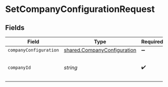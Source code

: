 # SetCompanyConfigurationRequest


## Fields

| Field                                                                      | Type                                                                       | Required                                                                   | Description                                                                | Example                                                                    |
| -------------------------------------------------------------------------- | -------------------------------------------------------------------------- | -------------------------------------------------------------------------- | -------------------------------------------------------------------------- | -------------------------------------------------------------------------- |
| `companyConfiguration`                                                     | [shared.CompanyConfiguration](../../models/shared/companyconfiguration.md) | :heavy_minus_sign:                                                         | N/A                                                                        |                                                                            |
| `companyId`                                                                | *string*                                                                   | :heavy_check_mark:                                                         | N/A                                                                        | 8a210b68-6988-11ed-a1eb-0242ac120002                                       |